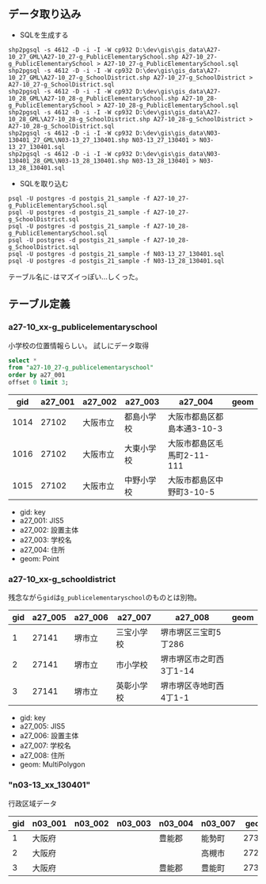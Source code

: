 
データ取り込み
--------------

* SQLを生成する

```
shp2pgsql -s 4612 -D -i -I -W cp932 D:\dev\gis\gis_data\A27-10_27_GML\A27-10_27-g_PublicElementarySchool.shp A27-10_27-g_PublicElementarySchool > A27-10_27-g_PublicElementarySchool.sql
shp2pgsql -s 4612 -D -i -I -W cp932 D:\dev\gis\gis_data\A27-10_27_GML\A27-10_27-g_SchoolDistrict.shp A27-10_27-g_SchoolDistrict > A27-10_27-g_SchoolDistrict.sql
shp2pgsql -s 4612 -D -i -I -W cp932 D:\dev\gis\gis_data\A27-10_28_GML\A27-10_28-g_PublicElementarySchool.shp A27-10_28-g_PublicElementarySchool > A27-10_28-g_PublicElementarySchool.sql
shp2pgsql -s 4612 -D -i -I -W cp932 D:\dev\gis\gis_data\A27-10_28_GML\A27-10_28-g_SchoolDistrict.shp A27-10_28-g_SchoolDistrict > A27-10_28-g_SchoolDistrict.sql
shp2pgsql -s 4612 -D -i -I -W cp932 D:\dev\gis\gis_data\N03-130401_27_GML\N03-13_27_130401.shp N03-13_27_130401 > N03-13_27_130401.sql
shp2pgsql -s 4612 -D -i -I -W cp932 D:\dev\gis\gis_data\N03-130401_28_GML\N03-13_28_130401.shp N03-13_28_130401 > N03-13_28_130401.sql
```

* SQLを取り込む

```
psql -U postgres -d postgis_21_sample -f A27-10_27-g_PublicElementarySchool.sql
psql -U postgres -d postgis_21_sample -f A27-10_27-g_SchoolDistrict.sql
psql -U postgres -d postgis_21_sample -f A27-10_28-g_PublicElementarySchool.sql
psql -U postgres -d postgis_21_sample -f A27-10_28-g_SchoolDistrict.sql
psql -U postgres -d postgis_21_sample -f N03-13_27_130401.sql
psql -U postgres -d postgis_21_sample -f N03-13_28_130401.sql
```

テーブル名に`-`はマズイっぽい...しくった。


テーブル定義
---------------

### a27-10_xx-g_publicelementaryschool

小学校の位置情報らしい。
試しにデータ取得

```sql
select *
from "a27-10_27-g_publicelementaryschool"
order by a27_001
offset 0 limit 3;
```


| gid  | a27_001 | a27_002 | a27_003   | a27_004                  | geom |
|------|---------|---------|-----------|--------------------------|-|
|1014  |27102    | 大阪市立 | 都島小学校 | 大阪市都島区都島本通3-10-3 | |
|1016  |27102    | 大阪市立 | 大東小学校 | 大阪市都島区毛馬町2-11-111 | |
|1015  |27102    | 大阪市立 | 中野小学校 | 大阪市都島区中野町3-10-5   | |

* gid: key
* a27_001: JIS5
* a27_002: 設置主体
* a27_003: 学校名
* a27_004: 住所
* geom: Point


### a27-10_xx-g_schooldistrict

残念ながら`gid`は`g_publicelementaryschool`のものとは別物。

| gid | a27_005 | a27_006 | a27_007 | a27_008 | geom |
|-----|---------|---------|---------|---------|------|
| 1 | 27141 | 堺市立 | 三宝小学校 | 堺市堺区三宝町5丁286 | |
| 2 | 27141 | 堺市立 | 市小学校 | 堺市堺区市之町西3丁1-14 | |
| 3 | 27141 | 堺市立 | 英彰小学校 | 堺市堺区寺地町西4丁1-1 | |

* gid: key
* a27_005: JIS5
* a27_006: 設置主体
* a27_007: 学校名
* a27_008: 住所
* geom: MultiPolygon


### "n03-13_xx_130401"

行政区域データ

| gid | n03_001 | n03_002 | n03_003 | n03_004 | n03_007 | geom |
|-----|---------|---------|---------|---------|---------|------|
| 1 | 大阪府 | | | 豊能郡 | 能勢町 | 27322 | |
| 2 | 大阪府 | | |        | 高槻市 | 27207 | |
| 3 | 大阪府 | | | 豊能郡 | 豊能町 | 27321 | |



